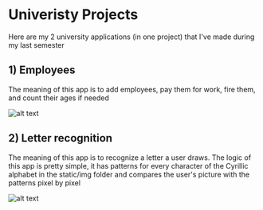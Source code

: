 # Univeristy Projects

Here are my 2 university applications (in one project) that I've made during my last semester

## 1) Employees

The meaning of this app is to add employees, pay them for work, fire them, and count their ages if needed

![alt text](https://pp.userapi.com/c850324/v850324768/1071bd/lZAKzoGT_qs.jpg)

## 2) Letter recognition

The meaning of this app is to recognize a letter a user draws. The logic of this app is pretty simple, it has patterns for every character of the Cyrillic alphabet in the static/img folder and compares the user's picture with the patterns  pixel by pixel

![alt text](https://pp.userapi.com/c850324/v850324768/1071ea/ryoQi9cdtBs.jpg)
